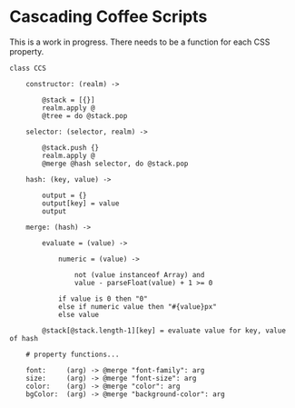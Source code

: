 # Cascading Coffee Scripts

This is a work in progress. There needs to be a function for each CSS property.

    class CCS

        constructor: (realm) ->

            @stack = [{}]
            realm.apply @
            @tree = do @stack.pop

        selector: (selector, realm) ->

            @stack.push {}
            realm.apply @
            @merge @hash selector, do @stack.pop

        hash: (key, value) ->

            output = {}
            output[key] = value
            output

        merge: (hash) ->

            evaluate = (value) ->

                numeric = (value) ->

                    not (value instanceof Array) and
                    value - parseFloat(value) + 1 >= 0

                if value is 0 then "0"
                else if numeric value then "#{value}px"
                else value

            @stack[@stack.length-1][key] = evaluate value for key, value of hash

        # property functions...

        font:     (arg) -> @merge "font-family": arg
        size:     (arg) -> @merge "font-size": arg
        color:    (arg) -> @merge "color": arg
        bgColor:  (arg) -> @merge "background-color": arg
